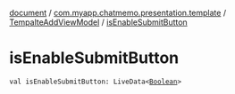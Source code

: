 [document](../../index.md) / [com.myapp.chatmemo.presentation.template](../index.md) / [TempalteAddViewModel](index.md) / [isEnableSubmitButton](./is-enable-submit-button.md)

# isEnableSubmitButton

`val isEnableSubmitButton: LiveData<`[`Boolean`](https://kotlinlang.org/api/latest/jvm/stdlib/kotlin/-boolean/index.html)`>`